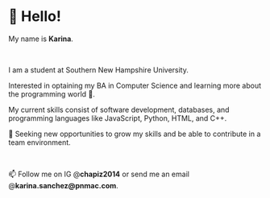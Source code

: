 <h1> 👋 Hello! </h1>
<p> My name is <strong>Karina</strong>. </p>
<br>
<p> I am a student at Southern New Hampshire University. </p>
<p> Interested in optaining my BA in Computer Science and learning more
about the programming world 🌱. </p>
<p> My current skills consist of software development, databases, and programming languages like JavaScript, Python, HTML, and C++. </p>
<p> 💞️ Seeking new opportunities to grow my skills and be able to contribute in a team environment. </p>
<br>
<p> 📫 Follow me on IG @<strong>chapiz2014</strong> or send me an email @<strong>karina.sanchez@pnmac.com</strong>. </p>


